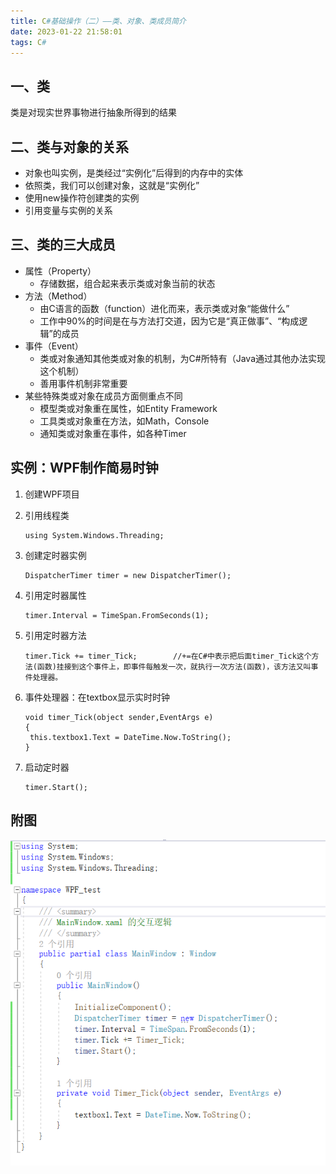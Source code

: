 ```yaml
---
title: C#基础操作（二）——类、对象、类成员简介
date: 2023-01-22 21:58:01
tags: C#
---
```


## 一、类

类是对现实世界事物进行抽象所得到的结果

## 二、类与对象的关系

- 对象也叫实例，是类经过“实例化”后得到的内存中的实体
- 依照类，我们可以创建对象，这就是“实例化”
- 使用new操作符创建类的实例
- 引用变量与实例的关系  

## 三、类的三大成员

- 属性（Property）
  - 存储数据，组合起来表示类或对象当前的状态
- 方法（Method）
  - 由C语言的函数（function）进化而来，表示类或对象“能做什么”
  - 工作中90%的时间是在与方法打交道，因为它是“真正做事”、“构成逻辑”的成员
- 事件（Event）
  - 类或对象通知其他类或对象的机制，为C#所特有（Java通过其他办法实现这个机制）
  - 善用事件机制非常重要
- 某些特殊类或对象在成员方面侧重点不同
  - 模型类或对象重在属性，如Entity Framework
  - 工具类或对象重在方法，如Math，Console
  - 通知类或对象重在事件，如各种Timer

## 实例：WPF制作简易时钟

1. 创建WPF项目

2. 引用线程类

   ```
   using System.Windows.Threading;
   ```

3. 创建定时器实例

   ```
   DispatcherTimer timer = new DispatcherTimer();
   ```

4. 引用定时器属性

   ```
   timer.Interval = TimeSpan.FromSeconds(1);
   ```

5. 引用定时器方法

   ```
   timer.Tick += timer_Tick;		//+=在C#中表示把后面timer_Tick这个方法(函数)挂接到这个事件上，即事件每触发一次，就执行一次方法(函数)，该方法又叫事件处理器。
   ```

6. 事件处理器：在textbox显示实时时钟

   ```
   void timer_Tick(object sender,EventArgs e)
   {
   	this.textbox1.Text = DateTime.Now.ToString();
   }
   ```

7. 启动定时器

   ```
   timer.Start();
   ```

## 附图

![C#定时器实例](../images/Csharp定时器实例.png)
